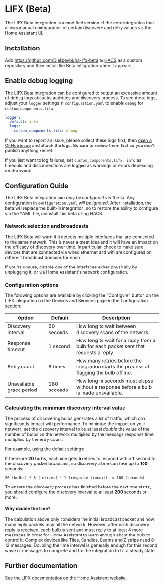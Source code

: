 # LIFX (Beta)

The LIFX Beta integration is a modified version of the core integration that allows manual configuration of certain discovery and retry values via the Home Assistant UI.

## Installation

Add <https://github.com/Djelibeybi/ha-lifx-beta> to [HACS](https://hacs.xyz) as
a custom repository and then install the Beta integration when it appears.

## Enable debug logging

The LIFX Beta integration can be configured to output an excessive amount of debug logs about its activities and discovery process. To see these logs, adjust your `logger` settings in `configuration.yaml` to enable `debug` for `custom_components.lifx`:

```yaml
logger:
  default: info
  logs:
    custom_components.lifx: debug
```

If you want to report an issue, please collect these logs first, then [open a GitHub issue](https://github.com/Djelibeybi/ha-lifx-beta/issues) and attach the logs. Be sure to review them first so you don't publish anything secret.

If you just want to log failures, set `custom_components.lifx: info` as timeouts and disconnections are logged as warnings or errors depending on the event.

## Configuration Guide

The LIFX Beta integration _can only be configured via the UI_. Any configuration in `configuration.yaml` _will be ignored_. After installation, the beta will replace the built-in integration, so to restore the ability to configure via the YAML file, uninstall this beta using HACS.

### Network selection and broadcasts

The LIFX Beta will warn if it detects multiple interfaces that are connected to the same network. This is never a great idea and it will have an impact on the efficacy of discovery over time. In particular, check to make sure devices that are connected via wired ethernet and wifi are configured on different broadcast domains for each.

If you're unsure, disable one of the interfaces either physically by unplugging it, or via Home Assistant's network configuration.

### Configuration options

The following options are available by clicking the "Configure" button on the LIFX integration on the Devices and Services page in the Configuration section:

| Option                   | Default     | Description                                                                              |
| ------------------------ | ----------- | ---------------------------------------------------------------------------------------- |
| Discovery interval       | 60 seconds  | How long to wait between discovery scans of the network.                                 |
| Response timeout         | 1 second    | How long to wait for a reply from a bulb for each packet sent that requests a reply.     |
| Retry count              | 8 times     | How many retries before the integration starts the process of flagging the bulb offline. |
| Unavailable grace period | 180 seconds | How long in seconds must elapse without a response before a bulb is made unavailable.    |

### Calculating the minimum discovery interval value

The process of discovering bulbs generates a _lot_ of traffic, which can significantly impact wifi performance. To minimise the impact on your network, set the discovery interval to be at least _double_ the value of the number of bulbs on the network multiplied by the message response time multiplied by the retry count.

For example, using the default settings:

If there are **20** bulbs, each one gets **5** retries to respond within **1** second to the discovery packet broadcast, so discovery alone can take up to **100** seconds:

```plain
20 (bulbs) * 5 (retries) * 1 (response timeout)  = 100 (seconds)
```

To ensure the discovery process has finished before the next one starts, you should configure the discovery interval to at least **200** seconds or more.

#### Why double the time?

The calculation above only considers the initial broadcast packet and how many reply packets may hit the network. However, after each discovery reply is received, each bulb is sent and must reply to at least 4 more messages in order for Home Assistant to learn enough about the bulb to control it. Complex devices like Tiles, Candles, Beams and Z strips need 8-12 messages. Doubling the time interval is generally enough for this second wave of messages to complete and for the integration to hit a steady state.

## Further documentation

See the [LIFX documentation on the Home Assistant website](https://www.home-assistant.io/integrations/lifx).
